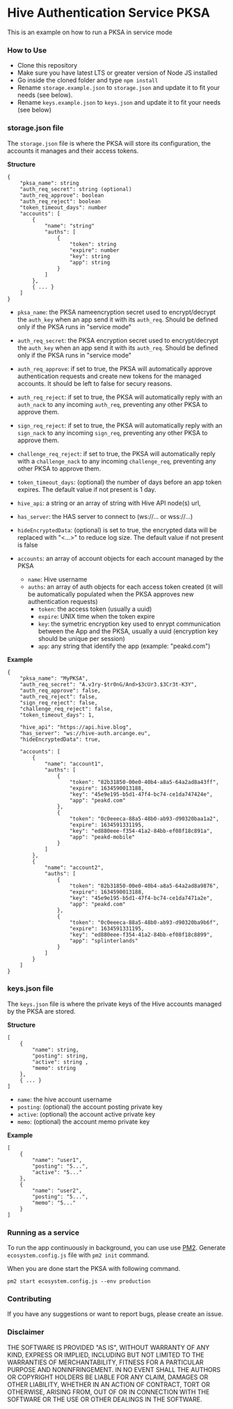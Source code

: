 # Hive Authentication Service PKSA

This is an example on how to run a PKSA in service mode

### How to Use

- Clone this repository
- Make sure you have latest LTS or greater version of Node JS installed
- Go inside the cloned folder and type `npm install`
- Rename `storage.example.json` to `storage.json` and update it to fit your needs (see below).
- Rename `keys.example.json` to `keys.json` and update it to fit your needs (see below) 

### storage.json file

The `storage.json` file is where the PKSA will store its configuration, the accounts it manages and their access tokens.

**Structure**

```
{
    "pksa_name": string
    "auth_req_secret": string (optional)
    "auth_req_approve": boolean
    "auth_req_reject": boolean
    "token_timeout_days": number
    "accounts": [
        {
            "name": "string"
            "auths": [
                {
                    "token": string
                    "expire": number
                    "key": string
                    "app": string
                }
            ]
        },
        { ... }
    ]
}
```

* `pksa_name`: the PKSA nameencryption secret used to encrypt/decrypt the `auth_key` when an app send it with its `auth_req`. Should be defined only if the PKSA runs in "service mode"
* `auth_req_secret`: the PKSA encryption secret used to encrypt/decrypt the `auth_key` when an app send it with its `auth_req`. Should be defined only if the PKSA runs in "service mode"
* `auth_req_approve`: if set to true, the PKSA will automatically approve authentication requests and create new tokens for the managed accounts. It should be left to false for secury reasons.
* `auth_req_reject`: if set to true, the PKSA will automatically reply with an `auth_nack` to any incoming `auth_req`, preventing any other PKSA to approve them.
* `sign_req_reject`: if set to true, the PKSA will automatically reply with an `sign_nack` to any incoming `sign_req`, preventing any other PKSA to approve them.
* `challenge_req_reject`: if set to true, the PKSA will automatically reply with a `challenge_nack` to any incoming `challenge_req`, preventing any other PKSA to approve them.
* `token_timeout_days`: (optional) the number of days before an app token expires. The default value if not present is 1 day.
* `hive_api`: a string or an array of string with Hive API node(s) url,
* `has_server`: the HAS server to connect to (ws://... or wss://...)
* `hideEncryptedData`: (optional) is set to true, the encrypted data will be replaced with "<...>" to reduce log size. The default value if not present is false

* `accounts`: an array of account objects for each account managed by the PKSA
    * `name`: Hive username
    * `auths`: an array of auth objects for each access token created (it will be automatically populated when the PKSA approves new authentication requests)
        * `token`: the access token (usually a uuid)
        * `expire`: UNIX time when the token expire
        * `key`: the symetric encryption key used to enrypt communication between the App and the PKSA, usually a uuid (encryption key should be unique per session)
        * `app`: any string that identify the app (example: "peakd.com")

**Example**

```
{
    "pksa_name": "MyPKSA",
    "auth_req_secret": "A.v3ry-$tr0nG/And>$3cUr3.$3Cr3t-K3Y",
    "auth_req_approve": false,
    "auth_req_reject": false,
    "sign_req_reject": false,
    "challenge_req_reject": false,
    "token_timeout_days": 1,

	"hive_api": "https://api.hive.blog",
	"has_server": "ws://hive-auth.arcange.eu",
	"hideEncryptedData": true,

    "accounts": [
        {
            "name": "account1",
            "auths": [
                {
                    "token": "82b31850-00e0-40b4-a8a5-64a2ad8a43ff",
                    "expire": 1634590013188,
                    "key": "45e9e195-b5d1-47f4-bc74-ce1da747424e",
                    "app": "peakd.com"
                },
                {
                    "token": "0c0eeeca-88a5-48b0-ab93-d90320baa1a2",
                    "expire": 1634591331195,
                    "key": "ed880eee-f354-41a2-84bb-ef08f18c891a",
                    "app": "peakd-mobile"
                }
            ]
        },
        {
            "name": "account2",
            "auths": [
                {
                    "token": "82b31850-00e0-40b4-a8a5-64a2ad8a9876",
                    "expire": 1634590013188,
                    "key": "45e9e195-b5d1-47f4-bc74-ce1da7471a2e",
                    "app": "peakd.com"
                },
                {
                    "token": "0c0eeeca-88a5-48b0-ab93-d90320ba9b6f",
                    "expire": 1634591331195,
                    "key": "ed880eee-f354-41a2-84bb-ef08f18c8899",
                    "app": "splinterlands"
                }
            ]
        }
    ]
}
```

### keys.json file

The `keys.json` file is where the private keys of the Hive accounts managed by the PKSA are stored.

**Structure**

```
[
    { 
        "name": string,
        "posting": string,
        "active": string ,
        "memo": string
    },
    { ... }
]
```
* `name`: the hive account username
* `posting`: (optional) the account posting private key
* `active`: (optional) the account active private key
* `memo`: (optional) the account memo private key

**Example**

```
[
    {
        "name": "user1",		
        "posting": "5...",
        "active": "5..." 
    },
    {
        "name": "user2",
        "posting": "5...",
        "memo": "5..."
    }
]
```

### Running as a service

To run the app continuously in background, you can use use [PM2](https://pm2.io/). 
Generate `ecosystem.config.js` file with `pm2 init` command.

When you are done start the PKSA with following command.

`pm2 start ecosystem.config.js --env production`

### Contributing

If you have any suggestions or want to report bugs, please create an issue.

### Disclaimer

THE SOFTWARE IS PROVIDED "AS IS", WITHOUT WARRANTY OF ANY KIND, EXPRESS OR 
IMPLIED, INCLUDING BUT NOT LIMITED TO THE WARRANTIES OF MERCHANTABILITY,
FITNESS FOR A PARTICULAR PURPOSE AND NONINFRINGEMENT. IN NO EVENT SHALL THE
AUTHORS OR COPYRIGHT HOLDERS BE LIABLE FOR ANY CLAIM, DAMAGES OR OTHER
LIABILITY, WHETHER IN AN ACTION OF CONTRACT, TORT OR OTHERWISE, ARISING FROM,
OUT OF OR IN CONNECTION WITH THE SOFTWARE OR THE USE OR OTHER DEALINGS IN
THE SOFTWARE.